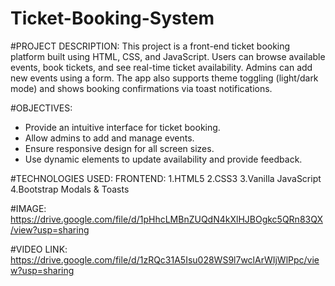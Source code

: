 # Ticket-Booking-System
#PROJECT DESCRIPTION: This project is a front-end ticket booking platform built using HTML, CSS, and JavaScript. Users can browse available events, book tickets, and see real-time ticket availability. Admins can add new events using a form. The app also supports theme toggling (light/dark mode) and shows booking confirmations via toast notifications.

#OBJECTIVES: 
- Provide an intuitive interface for ticket booking.
- Allow admins to add and manage events.
- Ensure responsive design for all screen sizes.
- Use dynamic elements to update availability and provide feedback.

#TECHNOLOGIES USED: FRONTEND: 1.HTML5 2.CSS3 3.Vanilla JavaScript 4.Bootstrap Modals & Toasts

#IMAGE: https://drive.google.com/file/d/1pHhcLMBnZUQdN4kXlHJBOgkc5QRn83QX/view?usp=sharing

#VIDEO LINK: https://drive.google.com/file/d/1zRQc31A5Isu028WS9l7wclArWIjWlPpc/view?usp=sharing
